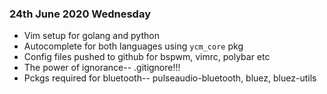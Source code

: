 ### 24th June 2020 Wednesday

- Vim setup for golang and python
- Autocomplete for both languages using `ycm_core` pkg
- Config files pushed to github for bspwm, vimrc, polybar etc
- The power of ignorance-- .gitignore!!!
- Pckgs required for bluetooth-- pulseaudio-bluetooth, bluez, bluez-utils

